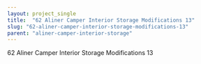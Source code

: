 ```yaml
---
layout: project_single
title:  "62 Aliner Camper Interior Storage Modifications 13"
slug: "62-aliner-camper-interior-storage-modifications-13"
parent: "aliner-camper-interior-storage"
---
```

62 Aliner Camper Interior Storage Modifications 13